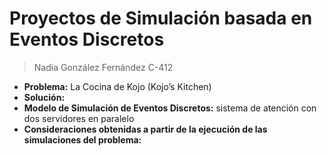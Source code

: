 # Proyectos de Simulación basada en Eventos Discretos

> Nadia González Fernández C-412

- **Problema:** La Cocina de Kojo (Kojo’s Kitchen)
- **Solución:** 
- **Modelo de Simulación de Eventos Discretos:** sistema de atención con dos servidores en paralelo
- **Consideraciones obtenidas a partir de la ejecución de las simulaciones del problema:** 